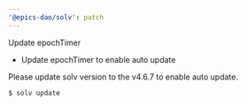 ```yaml
---
'@epics-dao/solv': patch
---
```


Update epochTimer

- Update epochTimer to enable auto update

Please update solv version to the v4.6.7 to enable auto update.

```bash
$ solv update
```
